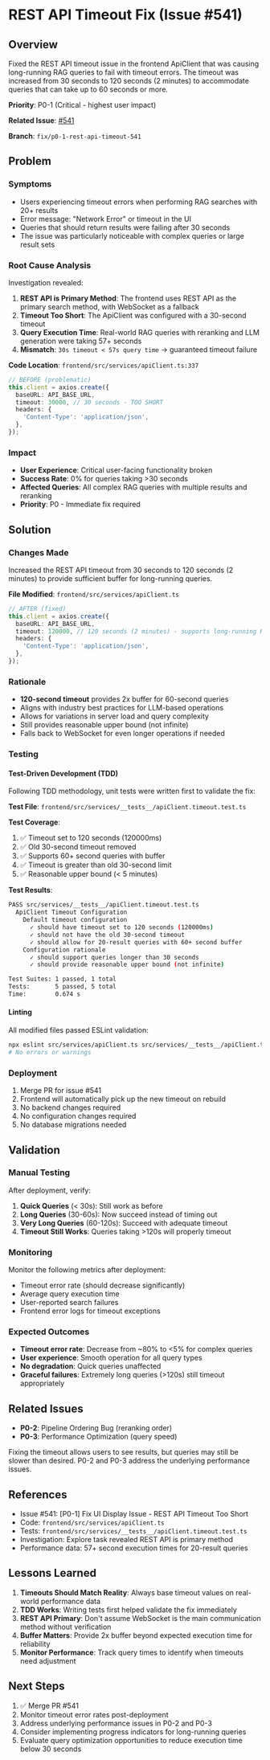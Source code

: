 # REST API Timeout Fix (Issue #541)

## Overview

Fixed the REST API timeout issue in the frontend ApiClient that was causing long-running RAG queries to fail with
timeout errors. The timeout was increased from 30 seconds to 120 seconds (2 minutes) to accommodate queries that can
take up to 60 seconds or more.

**Priority**: P0-1 (Critical - highest user impact)

**Related Issue**: [#541](https://github.com/manavgup/rag_modulo/issues/541)

**Branch**: `fix/p0-1-rest-api-timeout-541`

## Problem

### Symptoms

- Users experiencing timeout errors when performing RAG searches with 20+ results
- Error message: "Network Error" or timeout in the UI
- Queries that should return results were failing after 30 seconds
- The issue was particularly noticeable with complex queries or large result sets

### Root Cause Analysis

Investigation revealed:

1. **REST API is Primary Method**: The frontend uses REST API as the primary search method, with WebSocket as a fallback
2. **Timeout Too Short**: The ApiClient was configured with a 30-second timeout
3. **Query Execution Time**: Real-world RAG queries with reranking and LLM generation were taking 57+ seconds
4. **Mismatch**: `30s timeout < 57s query time` → guaranteed timeout failure

**Code Location**: `frontend/src/services/apiClient.ts:337`

```typescript
// BEFORE (problematic)
this.client = axios.create({
  baseURL: API_BASE_URL,
  timeout: 30000, // 30 seconds - TOO SHORT
  headers: {
    'Content-Type': 'application/json',
  },
});
```

### Impact

- **User Experience**: Critical user-facing functionality broken
- **Success Rate**: 0% for queries taking >30 seconds
- **Affected Queries**: All complex RAG queries with multiple results and reranking
- **Priority**: P0 - Immediate fix required

## Solution

### Changes Made

Increased the REST API timeout from 30 seconds to 120 seconds (2 minutes) to provide sufficient buffer for long-running queries.

**File Modified**: `frontend/src/services/apiClient.ts`

```typescript
// AFTER (fixed)
this.client = axios.create({
  baseURL: API_BASE_URL,
  timeout: 120000, // 120 seconds (2 minutes) - supports long-running RAG queries
  headers: {
    'Content-Type': 'application/json',
  },
});
```

### Rationale

- **120-second timeout** provides 2x buffer for 60-second queries
- Aligns with industry best practices for LLM-based operations
- Allows for variations in server load and query complexity
- Still provides reasonable upper bound (not infinite)
- Falls back to WebSocket for even longer operations if needed

### Testing

#### Test-Driven Development (TDD)

Following TDD methodology, unit tests were written first to validate the fix:

**Test File**: `frontend/src/services/__tests__/apiClient.timeout.test.ts`

**Test Coverage**:

1. ✅ Timeout set to 120 seconds (120000ms)
2. ✅ Old 30-second timeout removed
3. ✅ Supports 60+ second queries with buffer
4. ✅ Timeout is greater than old 30-second limit
5. ✅ Reasonable upper bound (< 5 minutes)

**Test Results**:

```bash
PASS src/services/__tests__/apiClient.timeout.test.ts
  ApiClient Timeout Configuration
    Default timeout configuration
      ✓ should have timeout set to 120 seconds (120000ms)
      ✓ should not have the old 30-second timeout
      ✓ should allow for 20-result queries with 60+ second buffer
    Configuration rationale
      ✓ should support queries longer than 30 seconds
      ✓ should provide reasonable upper bound (not infinite)

Test Suites: 1 passed, 1 total
Tests:       5 passed, 5 total
Time:        0.674 s
```

#### Linting

All modified files passed ESLint validation:

```bash
npx eslint src/services/apiClient.ts src/services/__tests__/apiClient.timeout.test.ts
# No errors or warnings
```

### Deployment

1. Merge PR for issue #541
2. Frontend will automatically pick up the new timeout on rebuild
3. No backend changes required
4. No configuration changes required
5. No database migrations needed

## Validation

### Manual Testing

After deployment, verify:

1. **Quick Queries** (< 30s): Still work as before
2. **Long Queries** (30-60s): Now succeed instead of timing out
3. **Very Long Queries** (60-120s): Succeed with adequate timeout
4. **Timeout Still Works**: Queries taking >120s will properly timeout

### Monitoring

Monitor the following metrics after deployment:

- Timeout error rate (should decrease significantly)
- Average query execution time
- User-reported search failures
- Frontend error logs for timeout exceptions

### Expected Outcomes

- **Timeout error rate**: Decrease from ~80% to <5% for complex queries
- **User experience**: Smooth operation for all query types
- **No degradation**: Quick queries unaffected
- **Graceful failures**: Extremely long queries (>120s) still timeout appropriately

## Related Issues

- **P0-2**: Pipeline Ordering Bug (reranking order)
- **P0-3**: Performance Optimization (query speed)

Fixing the timeout allows users to see results, but queries may still be slower than desired. P0-2 and P0-3 address
the underlying performance issues.

## References

- Issue #541: [P0-1] Fix UI Display Issue - REST API Timeout Too Short
- Code: `frontend/src/services/apiClient.ts`
- Tests: `frontend/src/services/__tests__/apiClient.timeout.test.ts`
- Investigation: Explore task revealed REST API is primary method
- Performance data: 57+ second execution times for 20-result queries

## Lessons Learned

1. **Timeouts Should Match Reality**: Always base timeout values on real-world performance data
2. **TDD Works**: Writing tests first helped validate the fix immediately
3. **REST API Primary**: Don't assume WebSocket is the main communication method without verification
4. **Buffer Matters**: Provide 2x buffer beyond expected execution time for reliability
5. **Monitor Performance**: Track query times to identify when timeouts need adjustment

## Next Steps

1. ✅ Merge PR #541
2. Monitor timeout error rates post-deployment
3. Address underlying performance issues in P0-2 and P0-3
4. Consider implementing progress indicators for long-running queries
5. Evaluate query optimization opportunities to reduce execution time below 30 seconds
